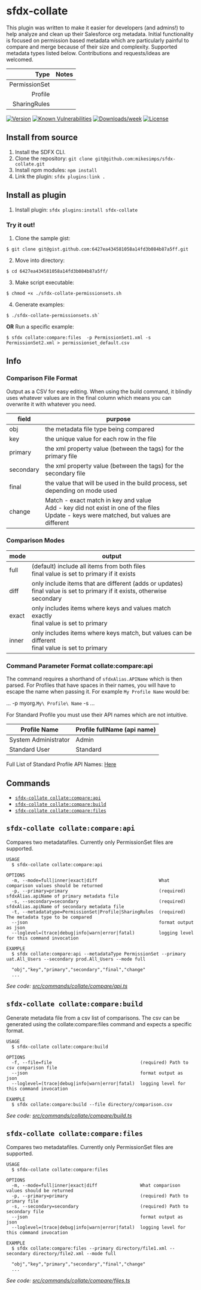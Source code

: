 # sfdx-collate
This plugin was written to make it easier for developers (and admins!) to help analyze and clean up their Salesforce org metadata. Initial functionality is focused on permission based metadata which are particularly painful to compare and merge because of their size and complexity. Supported metadata types listed below. Contributions and requests/ideas are welcomed.

|Type| Notes |
|-:|:-:|
|PermissionSet|
|Profile|
|SharingRules|

[![Version](https://img.shields.io/npm/v/sfdx-collate.svg)](https://npmjs.org/package/sfdx-collate)
[![Known Vulnerabilities](https://snyk.io/test/github/mikesimps/sfdx-collate/badge.svg)](https://snyk.io/test/github/mikesimps/sfdx-collate)
[![Downloads/week](https://img.shields.io/npm/dw/sfdx-collate.svg)](https://npmjs.org/package/sfdx-collate)
[![License](https://img.shields.io/npm/l/sfdx-collate.svg)](https://github.com/mikesimps/sfdx-collate/blob/master/package.json)

<!-- install -->

## Install from source

1. Install the SDFX CLI.
2. Clone the repository: `git clone git@github.com:mikesimps/sfdx-collate.git`
3. Install npm modules: `npm install`
4. Link the plugin: `sfdx plugins:link .`

## Install as plugin

1. Install plugin: `sfdx plugins:install sfdx-collate`

<!-- installstop -->

### Try it out!

1. Clone the sample gist:
```
$ git clone git@gist.github.com:6427ea434581058a14fd3b084b87a5ff.git
```
2. Move into directory: 
```
$ cd 6427ea434581058a14fd3b084b87a5ff/
```
3. Make script executable: 
```
$ chmod +x ./sfdx-collate-permissionsets.sh
```
4. Generate examples:
```
$ ./sfdx-collate-permissionsets.sh` 
```
**OR** Run a specific example:
```
$ sfdx collate:compare:files  -p PermissionSet1.xml -s PermissionSet2.xml > permissionset_default.csv
```

## Info

### Comparison File Format

Output as a CSV for easy editing. When using the build command, it blindly uses whatever values are in the final column which means you can overwrite it with whatever you need.

| field  | purpose
|---|---
| obj  |  the metadata file type being compared
| key  | the unique value for each row in the file
| primary  | the xml property value (between the tags) for the primary file
| secondary  | the xml property value (between the tags) for the secondary file
| final | the value that will be used in the build process, set depending on mode used
| change | Match - exact match in key and value <br/>Add - key did not exist in one of the files<br/>Update - keys were matched, but values are different

### Comparison Modes

| mode  | output
|---|---
| full | (default) include all items from both files<br>final value is set to primary if it exists
| diff | only include items that are different (adds or updates)<br>final value is set to primary if it exists, otherwise secondary
| exact | only includes items where keys and values match exactly<br>final value is set to primary
| inner | only includes items where keys match, but values can be different<br>final value is set to primary

### Command Parameter Format collate:compare:api

The command requires a shorthand of `sfdxAlias.APIName` which is then parsed. For Profiles that have spaces in their names, you will have to escape the name when passing it. For example `My Profile Name` would be:

... -p myorg.`My\ Profile\ Name` -s ...

For Standard Profile you must use their API names which are not intuitive.

| Profile Name  | Profile fullName (api name)
|---|---
|System Administrator | Admin
|Standard User | Standard

Full List of Standard Profile API Names: [Here](https://salesforce.stackexchange.com/questions/159005/listing-of-all-standard-profiles-and-their-metadata-api-names)



## Commands

<!-- commands -->
* [`sfdx-collate collate:compare:api`](#sfdx-collate-collatecompareapi)
* [`sfdx-collate collate:compare:build`](#sfdx-collate-collatecomparebuild)
* [`sfdx-collate collate:compare:files`](#sfdx-collate-collatecomparefiles)

## `sfdx-collate collate:compare:api`

Compares two metadatafiles. Currently only PermissionSet files are supported.

```
USAGE
  $ sfdx-collate collate:compare:api

OPTIONS
  -m, --mode=full|inner|exact|diff                       What comparison values should be returned
  -p, --primary=primary                                  (required) sfdxAlias.apiName of primary metadata file
  -s, --secondary=secondary                              (required) sfdxAlias.apiName of secondary metadata file
  -t, --metadatatype=PermissionSet|Profile|SharingRules  (required) The metadata type to be compared
  --json                                                 format output as json
  --loglevel=(trace|debug|info|warn|error|fatal)         logging level for this command invocation

EXAMPLE
  $ sfdx collate:compare:api --metadataType PermissionSet --primary uat.All_Users --secondary prod.All_Users --mode full

  "obj","key","primary","secondary","final","change"
  ...
```

_See code: [src/commands/collate/compare/api.ts](https://github.com/mikesimps/sfdx-collate/blob/v0.3.0/src/commands/collate/compare/api.ts)_

## `sfdx-collate collate:compare:build`

Generate metadata file from a csv list of comparisons. The csv can be generated using the collate:compare:files command and expects a specific format.

```
USAGE
  $ sfdx-collate collate:compare:build

OPTIONS
  -f, --file=file                                 (required) Path to csv comparison file
  --json                                          format output as json
  --loglevel=(trace|debug|info|warn|error|fatal)  logging level for this command invocation

EXAMPLE
  $ sfdx collate:compare:build --file directory/comparison.csv
```

_See code: [src/commands/collate/compare/build.ts](https://github.com/mikesimps/sfdx-collate/blob/v0.3.0/src/commands/collate/compare/build.ts)_

## `sfdx-collate collate:compare:files`

Compares two metadatafiles. Currently only PermissionSet files are supported.

```
USAGE
  $ sfdx-collate collate:compare:files

OPTIONS
  -m, --mode=full|inner|exact|diff                What comparison values should be returned
  -p, --primary=primary                           (required) Path to primary file
  -s, --secondary=secondary                       (required) Path to secondary file
  --json                                          format output as json
  --loglevel=(trace|debug|info|warn|error|fatal)  logging level for this command invocation

EXAMPLE
  $ sfdx collate:compare:files --primary directory/file1.xml --secondary directory/file2.xml --mode full

  "obj","key","primary","secondary","final","change"
  ...
```

_See code: [src/commands/collate/compare/files.ts](https://github.com/mikesimps/sfdx-collate/blob/v0.3.0/src/commands/collate/compare/files.ts)_
<!-- commandsstop -->
